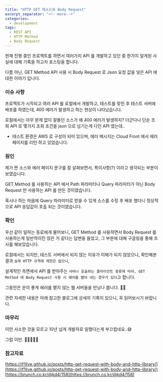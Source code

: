 ```yaml
---
title: "HTTP GET 메소드와 Body Request"
excerpt_separator: "<!--more-->"
categories:
  - development
tags:
  - REST API
  - HTTP Method
  - Body Request
---
```


현재 진행 중인 프로젝트를 하면서 여러가지 API 를 개발하고 있던 중 한가지 알게된 사실에 대해 기록을 하고자 포스팅을 합니다.

다름 아닌, GET Method API 사용 시 Body Request 로 Json 요청 값을 넣은 API 에 대한 이야기 입니다.

<!--more-->

### 이슈 사항
프로젝트가 시작되고 여러 API 를 로컬에서 개발하고, 테스트를 맞힌 후 테스트 서버에 배포를 하였는데, 400 에러가 발생하고 하는 현상이 나타났습니다.

로컬에서는 아무 문제 없이 잘돌던 소스가 왜 400 에러가 발생하지? 더군다나 단순 조회 API 로 몇가지 조회 조건을 json 으로 넘기는게 다인 API 였는데..

- 테스트 환경은 AWS 로 구성이 되어 있으며, 에러 메시지는 Cloud Front 에서 에러 페이지를 리턴 하고 있었습니다.

### 원인
제가 짠 소스와 에러 페이지 문구를 잘 살펴보면서, 특이사항(?) 이라고 생각되는 부분이 보였습니다. 

GET Method 를 사용하는 API 에서 Path 파라미터나 Query 파라미터가 아닌 Body Request 만 사용하는 API 를 만든 것이였습니다.

혹시나 하는 마음에 Query 파라미터로 받을 수 있게 소스를 수정 후 배포 했더니 정상적으로 API 응답값이 호출 되는 것이였습니다.

### 확인
우선 같이 일하는 동료에게 물어보니, GET Method 를 사용하면서 Body Request 를 사용하는게 일반적이진 않은 거 같다는 답변을 들었고, 그 부분에 대해 구글링을 통해 조사를 해보았습니다.

로컬에서는 되지만, 테스트 서버에서 되지 않는 이유가 이해가 되지 않았으나, 확인해본 결과 `실제 HTTP 규격에 제한은 없으나`, 

설계적인 측면에서 API 를 받아주는 `서버나 호출하는 클라이언트 종류에 따라, GET Method 에 Body Request 사용 시 에러를 뱉어 내는 경우가 있다`고 합니다.

그동안은 운이 좋게 에러를 뱉지 않는 웹 서버들을 만났나 봅니다. 🤔😂

관련 자세한 내용은 아래 참고한 블로그에 상세히 기록이 있으니, 꼭 읽어보시기 바랍니다.

### 마무리
이런 사소한 것을 모르고 10년 넘게 개발자로 일했다는게 부끄럽네요..😅

그럼 이만. 🥕👋🏼🖐🏼

### 참고자료
[https://if1live.github.io/posts/http-get-request-with-body-and-http-library/](https://if1live.github.io/posts/http-get-request-with-body-and-http-library/)
[https://brunch.co.kr/@kd4/158](https://brunch.co.kr/@kd4/158)